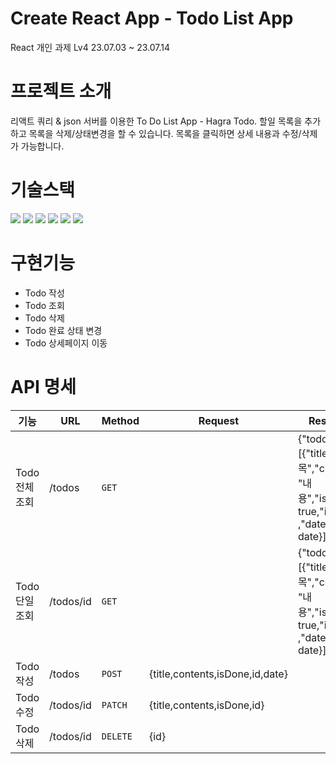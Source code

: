# Create React App - Todo List App
React 개인 과제 Lv4 23.07.03 ~ 23.07.14

# 프로젝트 소개
리액트 쿼리 & json 서버를 이용한 To Do List App - Hagra Todo.
할일 목록을 추가하고 목록을 삭제/상태변경을 할 수 있습니다.
목록을 클릭하면 상세 내용과 수정/삭제가 가능합니다.

# 기술스택
<img src="https://img.shields.io/badge/html5-E34F26?style=for-the-badge&logo=html5&logoColor=white"> <img src="https://img.shields.io/badge/css-1572B6?style=for-the-badge&logo=css3&logoColor=white"> <img src="https://img.shields.io/badge/javascript-F7DF1E?style=for-the-badge&logo=javascript&logoColor=black"> <img src="https://img.shields.io/badge/react-61DAFB?style=for-the-badge&logo=react&logoColor=black"> <img src="https://img.shields.io/badge/github-181717?style=for-the-badge&logo=github&logoColor=white"> <img src="https://img.shields.io/badge/git-F05032?style=for-the-badge&logo=git&logoColor=white">

# 구현기능
  - Todo 작성
  - Todo 조회
  - Todo 삭제
  - Todo 완료 상태 변경
  - Todo 상세페이지 이동
    
# API 명세

| 기능   | URL         | Method | Request                                      | Response                                             |
| ------ | ------------ | -------- | ------------------------------------------- | -------------------------------------------------- |
| Todo 전체 조회 | /todos | `GET`   |     | {"todos": [{"title": “제목","contents": "내용","isDone": true,"id": id ,"date": date}]} |
| Todo 단일 조회 | /todos/id| `GET`   |   |{"todos": [{"title": “제목","contents": "내용","isDone": true,"id": id ,"date": date}]}|
| Todo 작성 | /todos | `POST`     | {title,contents,isDone,id,date} |             |
| Todo 수정 | /todos/id    | `PATCH`    |   {title,contents,isDone,id}    |      |
| Todo 삭제 | /todos/id    | `DELETE`   | {id}     |      |
